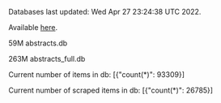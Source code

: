 Databases last updated: Wed Apr 27 23:24:38 UTC 2022. 

Available [here](https://github.com/cbeauhilton/ash-db/releases).


59M	abstracts.db

263M	abstracts_full.db

Current number of items in db:
[{"count(*)": 93309}]

Current number of scraped items in db:
[{"count(*)": 26785}]
